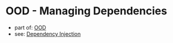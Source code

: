 # OOD - Managing Dependencies
- part of: [OOD](/pages/ood-object-oriented-design)
- see: [Dependency Injection](/pages/di-dependency-injection)
